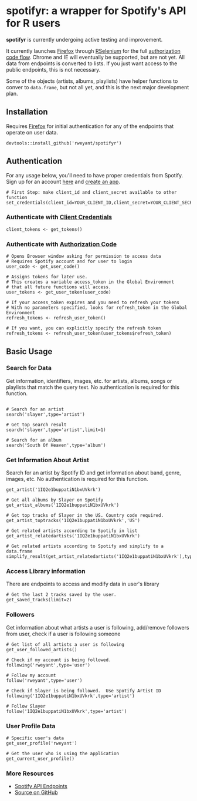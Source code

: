 # spotifyr: a wrapper for Spotify's API for R users

**spotifyr** is currently undergoing active testing and improvement.  

It currently launches [Firefox](https://www.mozilla.org/en-US/firefox/new/) through [RSelenium](https://github.com/ropensci/RSelenium) for the full [authorization code flow](https://developer.spotify.com/web-api/authorization-guide/#authorization_code_flow).  Chrome and IE will eventually be supported, but are not yet.  All data from endpoints is converted to lists.  If you just want access to the public endpoints, this is not necessary.  

Some of the objects (artists, albums, playlists) have helper functions to conver to `data.frame`, but not all yet, and this is the next major development plan.

## Installation

Requires [Firefox](https://www.mozilla.org/en-US/firefox/new/) for initial authentication for any of the endpoints that operate on user data.

```{r}
devtools::install_github('rweyant/spotifyr')
```

## Authentication

For any usage below, you'll need to have proper credentials from Spotify.  Sign up for an account [here](https://developer.spotify.com/) and [create an app](https://developer.spotify.com/my-applications/#!/applications).

```{r}
# First Step: make client_id and client_secret available to other function
set_credentials(client_id=YOUR_CLIENT_ID,client_secret=YOUR_CLIENT_SECRET)
```

### Authenticate with [Client Credentials](https://developer.spotify.com/web-api/authorization-guide/#client_credentials_flow)

```{r}
client_tokens <- get_tokens()
```

### Authenticate with [Authorization Code](https://developer.spotify.com/web-api/authorization-guide/#authorization_code_flow)

```{r}
# Opens Browser window asking for permission to access data
# Requires Spotify account and for user to login
user_code <- get_user_code()

# Assigns tokens for later use.
# This creates a variable access_token in the Global Environment 
# that all future functions will access.
user_tokens <- get_user_token(user_code)

# If your access_token expires and you need to refresh your tokens 
# With no parameters specified, looks for refresh_token in the Global Environment
refresh_tokens <- refresh_user_token()

# If you want, you can explicitly specify the refresh token
refresh_tokens <- refresh_user_token(user_tokens$refresh_token)
```

## Basic Usage

### Search for Data

Get information, identifiers, images, etc. for artists, albums, songs or playlists that match the query text. 
No authentication is required for this function.

```{r, eval=FALSE}

# Search for an artist
search('slayer',type='artist')

# Get top search result
search('slayer',type='artist',limit=1)

# Search for an album
search('South Of Heaven',type='album')

```

### Get Information About Artist
Search for an artist by Spotify ID and get information about band, genre, images, etc.
No authentication is required for this function.

```{r,eval=FALSE}
get_artist('1IQ2e1buppatiN1bxUVkrk')

# Get all albums by Slayer on Spotify
get_artist_albums('1IQ2e1buppatiN1bxUVkrk')

# Get top tracks of Slayer in the US. Country code required.
get_artist_toptracks('1IQ2e1buppatiN1bxUVkrk','US')

# Get related artists according to Spotify in list 
get_artist_relatedartists('1IQ2e1buppatiN1bxUVkrk')

# Get related artists according to Spotify and simplify to a data.frame
simplify_result(get_artist_relatedartists('1IQ2e1buppatiN1bxUVkrk'),type='artists')
```

### Access Library information

There are endpoints to access and modify data in user's library
```{r,eval=FALSE}
# Get the last 2 tracks saved by the user.
get_saved_tracks(limit=2)
```

### Followers

Get information about what artists a user is following, add/remove followers from user, check if a user is following someone

```{r}
# Get list of all artists a user is following
get_user_followed_artists()

# Check if my account is being followed.
following('rweyant',type='user')

# Follow my account
follow('rweyant',type='user')

# Check if Slayer is being followed.  Use Spotify Artist ID
following('1IQ2e1buppatiN1bxUVkrk',type='artist')

# Follow Slayer
follow('1IQ2e1buppatiN1bxUVkrk',type='artist')

```

### User Profile Data
```{r,eval=FALSE}
# Specific user's data
get_user_profile('rweyant')

# Get the user who is using the application
get_current_user_profile()
```


### More Resources

- [Spotify API Endpoints](https://developer.spotify.com/web-api/endpoint-reference/)
- [Source on GitHub](https://github.com/rweyant/spotifyr)
